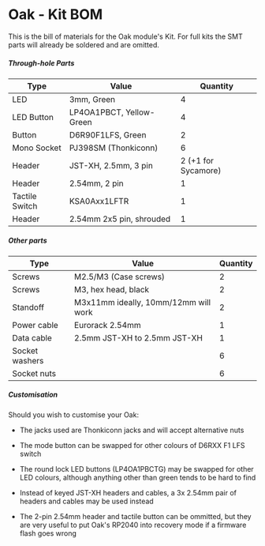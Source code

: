 # Oak - Kit BOM

This is the bill of materials for the Oak module's Kit. For full kits the SMT parts will already be soldered and are omitted.

##### Through-hole Parts

| Type           | Value                    | Quantity            |
| -------------- | ------------------------ | ------------------- |
| LED            | 3mm, Green               | 4                   |
| LED Button     | LP4OA1PBCT, Yellow-Green | 4                   |
| Button         | D6R90F1LFS, Green        | 2                   |
| Mono Socket    | PJ398SM (Thonkiconn)     | 6                   |
| Header         | JST-XH, 2.5mm, 3 pin     | 2 (+1 for Sycamore) |
| Header         | 2.54mm, 2 pin            | 1                   |
| Tactile Switch | KSA0Axx1LFTR             | 1                   |
| Header         | 2.54mm 2x5 pin, shrouded | 1                   |

##### Other parts

| Type           | Value                                | Quantity |
| -------------- | ------------------------------------ | -------- |
| Screws         | M2.5/M3 (Case screws)                | 2        |
| Screws         | M3, hex head, black                  | 2        |
| Standoff       | M3x11mm ideally, 10mm/12mm will work | 2        |
| Power cable    | Eurorack 2.54mm                      | 1        |
| Data cable     | 2.5mm JST-XH to 2.5mm JST-XH         | 1        |
| Socket washers |                                      | 6        |
| Socket nuts    |                                      | 6        |

##### Customisation

Should you wish to customise your Oak:

- The jacks used are Thonkiconn jacks and will accept alternative nuts

- The mode button can be swapped for other colours of D6RXX F1 LFS switch

- The round lock LED buttons (LP4OA1PBCTG) may be swapped for other LED colours, although anything other than green tends to be hard to find

- Instead of keyed JST-XH headers and cables, a 3x 2.54mm pair of headers and cables may be used instead

- The 2-pin 2.54mm header and tactile button can be ommitted, but they are very useful to put Oak's RP2040 into recovery mode if a firmware flash goes wrong